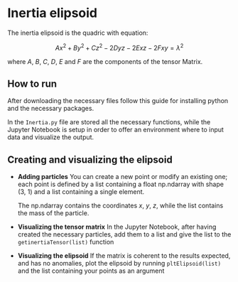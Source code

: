 # **Inertia elipsoid**

The inertia elipsoid is the quadric with equation:

$$ Ax^2 + By^2 + Cz^2 - 2Dyz - 2Exz - 2Fxy = \lambda^2$$

where $A$, $B$, $C$, $D$, $E$ and $F$ are the components of the tensor Matrix.

## How to run

After downloading the necessary files follow this guide for installing python and the necessary packages.

In the ``Inertia.py`` file are stored all the necessary functions, while the Jupyter Notebook is setup in order to offer an environment where to input data and visualize the output.

## Creating and visualizing the elipsoid

- **Adding particles**
  You can create a new point or modify an existing one; each point is defined by a list containing a float np.ndarray with shape (3, 1) and a list containing a single element.

  The np.ndarray contains the coordinates $x$, $y$, $z$, while the list contains the mass of the particle.
- **Visualizing the tensor matrix**
    In the Jupyter Notebook, after having created the necessary particles, add them to a list and give the list to the `getinertiaTensor(list)` function
- **Visualizing the elipsoid**
    If the matrix is coherent to the results expected, and has no anomalies, plot the elipsoid by running
  `pltElipsoid(list)`
  and the list containing your points as an argument
